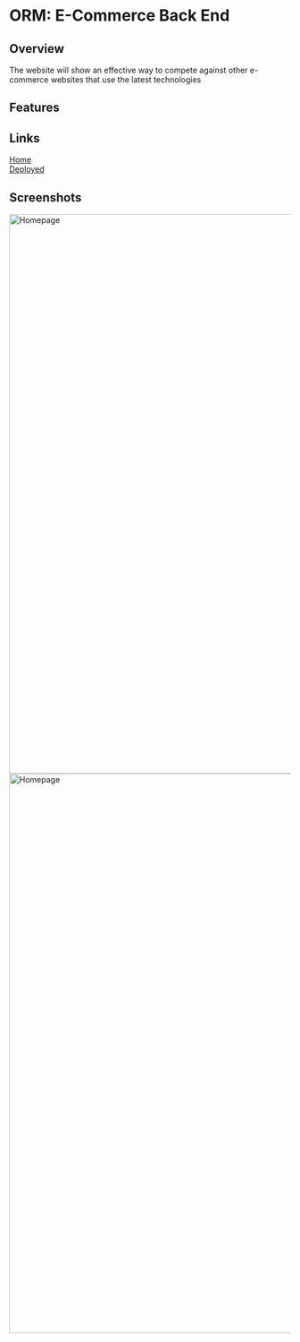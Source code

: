 # ORM: E-Commerce Back End

## Overview
The website will show an effective way to compete against other e-commerce websites that use the latest technologies

## Features

## Links
[Home]()
<br />
[Deployed]()
## Screenshots
<img width="1000" alt="Homepage" src="">
<img width="1000" alt="Homepage" src="">
